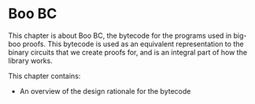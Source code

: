 # Boo BC

This chapter is about Boo BC, the bytecode for the programs used in
big-boo proofs. This bytecode is used as an equivalent representation
to the binary circuits that we create proofs for, and is an integral part
of how the library works.

This chapter contains:

- An overview of the design rationale for the bytecode
